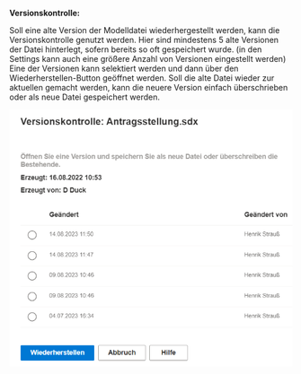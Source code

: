 **Versionskontrolle:**

Soll eine alte Version der Modelldatei wiederhergestellt werden, kann die Versionskontrolle genutzt werden. Hier sind mindestens 5 alte Versionen der Datei hinterlegt, sofern bereits so oft gespeichert wurde. (in den Settings kann auch eine größere Anzahl von Versionen eingestellt werden)
Eine der Versionen kann selektiert werden und dann über den Wiederherstellen-Button geöffnet werden. Soll die alte Datei wieder zur aktuellen gemacht werden, kann die neuere Version einfach überschrieben oder als neue Datei gespeichert werden.

![Versionskontrolle](./images/Versionskontrolle.png)
